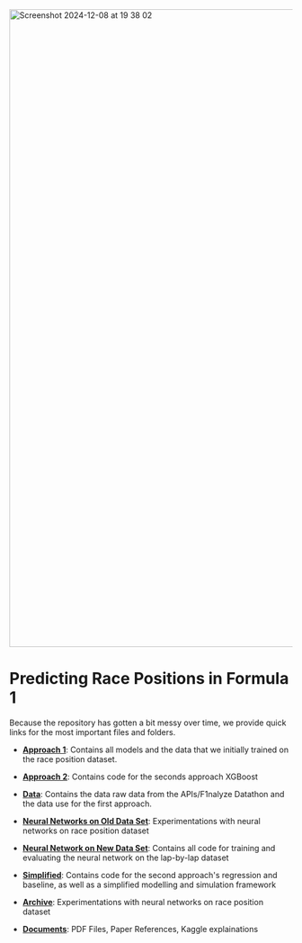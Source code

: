<img width="1134" alt="Screenshot 2024-12-08 at 19 38 02" src="https://github.com/user-attachments/assets/dcc073bf-10ad-4bbc-adad-50cb3a012bb6">


# Predicting Race Positions in Formula 1


Because the repository has gotten a bit messy over time, we provide quick links for the most important files and folders.

- **[Approach 1](https://github.com/fengelnsbauer/ie500-data-mining-group7/tree/main/approach_10)**: Contains all models and the data that we initially trained on the race position dataset.
- **[Approach 2](https://github.com/fengelnsbauer/ie500-data-mining-group7/tree/main/approach_20)**: Contains code for the seconds approach XGBoost
- **[Data](https://github.com/fengelnsbauer/ie500-data-mining-group7/tree/main/data)**: Contains the data raw data from the APIs/F1nalyze Datathon and the data use for the first approach.

- **[Neural Networks on Old Data Set](https://github.com/fengelnsbauer/ie500-data-mining-group7/blob/main/neural_net)**: Experimentations with neural networks on race position dataset
- **[Neural Network on New Data Set](https://github.com/fengelnsbauer/ie500-data-mining-group7/blob/main/approach_20/neural_net.ipynb)**: Contains all code for training and evaluating the neural network on the lap-by-lap dataset

- **[Simplified](https://github.com/fengelnsbauer/ie500-data-mining-group7/tree/main/simplified)**: Contains code for the second approach's regression and baseline, as well as a simplified modelling and simulation framework
- **[Archive](https://github.com/fengelnsbauer/ie500-data-mining-group7/tree/main/archive)**: Experimentations with neural networks on race position dataset
- **[Documents](https://github.com/fengelnsbauer/ie500-data-mining-group7/tree/main/documents)**: PDF Files, Paper References, Kaggle explainations





